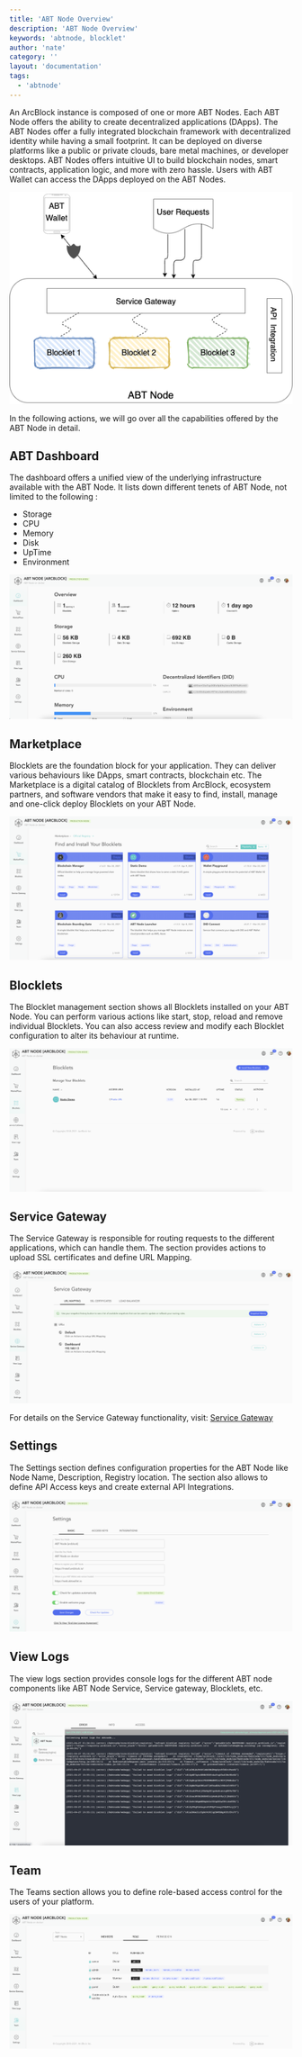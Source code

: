 ```yaml
---
title: 'ABT Node Overview'
description: 'ABT Node Overview'
keywords: 'abtnode, blocklet'
author: 'nate'
category: ''
layout: 'documentation'
tags:
  - 'abtnode'
---
```


An ArcBlock instance is composed of one or more ABT Nodes. Each ABT Node offers the ability to create decentralized applications (DApps). The ABT Nodes offer a fully integrated blockchain framework with decentralized identity while having a  small footprint. It can be deployed on diverse platforms like a public or private clouds, bare metal machines, or developer desktops. ABT  Nodes offers intuitive  UI to build blockchain nodes, smart contracts, application logic, and more with zero hassle. Users with ABT Wallet can access the DApps deployed on the ABT Nodes.

![](./images/abtnode-arch-overview-en.png)

In the following actions, we will go over all the capabilities offered by the ABT Node in detail.

## ABT Dashboard

The dashboard offers a unified view of the underlying infrastructure available with the ABT Node. It lists down different tenets of ABT Node, not limited to the following :
- Storage
- CPU
- Memory
- Disk
- UpTime
- Environment

![](./images/abtnode-dashboard-en.png)

## Marketplace

Blocklets are the foundation block for your application. They can deliver various behaviours like DApps, smart contracts, blockchain etc. The Marketplace is a digital catalog of Blocklets from ArcBlock, ecosystem partners, and software vendors that make it easy to find, install, manage and one-click deploy Blocklets on your ABT Node.

![](./images/abtnode-marketplace-en.png)

## Blocklets

The Blocklet management section shows all Blocklets installed on your ABT Node. You can perform various actions like start, stop, reload and remove individual Blocklets. You can also access review and modify each Blocklet configuration to alter its behaviour at runtime.

![](./images/abtnode-blocklets-en.png)

## Service Gateway
The Service Gateway is responsible for routing requests to the different applications, which can handle them. The section provides actions to upload SSL certificates and define URL Mapping.

![](./images/abtnode-servicegateway-en.png)

For details on the Service Gateway functionality, visit: [Service Gateway](/en/abtnode/router)

## Settings
The Settings section defines configuration properties for the ABT Node like Node Name, Description, Registry location. The section also allows to define API Access keys and create external API Integrations.

![](./images/abtnode-settings-en.png)

## View Logs

The view logs section provides console logs for the different ABT node components like ABT Node Service, Service gateway, Blocklets, etc.

![](./images/abtnode-viewlogs-en.png)

## Team
The Teams section allows you to define role-based access control for the users of your platform.

![](./images/abtnode-team-en.png)

